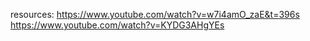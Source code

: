 resources:
https://www.youtube.com/watch?v=w7i4amO_zaE&t=396s
https://www.youtube.com/watch?v=KYDG3AHgYEs
